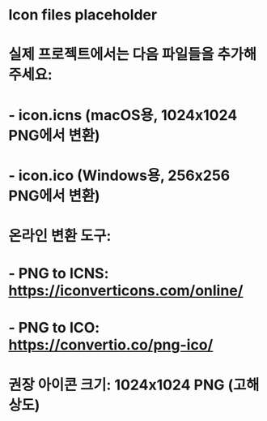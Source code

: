 # Icon files placeholder

#

# 실제 프로젝트에서는 다음 파일들을 추가해주세요:

# - icon.icns (macOS용, 1024x1024 PNG에서 변환)

# - icon.ico (Windows용, 256x256 PNG에서 변환)

#

# 온라인 변환 도구:

# - PNG to ICNS: https://iconverticons.com/online/

# - PNG to ICO: https://convertio.co/png-ico/

#

# 권장 아이콘 크기: 1024x1024 PNG (고해상도)
